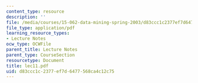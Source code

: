 ```yaml
---
content_type: resource
description: ''
file: /media/courses/15-062-data-mining-spring-2003/d83ccc1c2377ef7d6477568ca4c12c75_lec11.pdf
file_type: application/pdf
learning_resource_types:
- Lecture Notes
ocw_type: OCWFile
parent_title: Lecture Notes
parent_type: CourseSection
resourcetype: Document
title: lec11.pdf
uid: d83ccc1c-2377-ef7d-6477-568ca4c12c75
---
```

